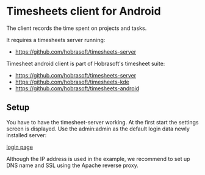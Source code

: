 # Timesheets client for Android

The client records the time spent on projects and tasks.

It requires a timesheets server running:

- https://github.com/hobrasoft/timesheets-server

Timesheet android client is part of Hobrasoft's timesheet suite:

- https://github.com/hobrasoft/timesheets-server
- https://github.com/hobrasoft/timesheets-kde
- https://github.com/hobrasoft/timesheets-android

## Setup

You have to have the timesheet-server working. At the first start
the settings screen is displayed. Use the admin:admin as the
default login data newly installed server:

[login page](doc/image-001.png)

Although the IP address is used in the example, we recommend
to set up DNS name and SSL using the Apache reverse proxy.

